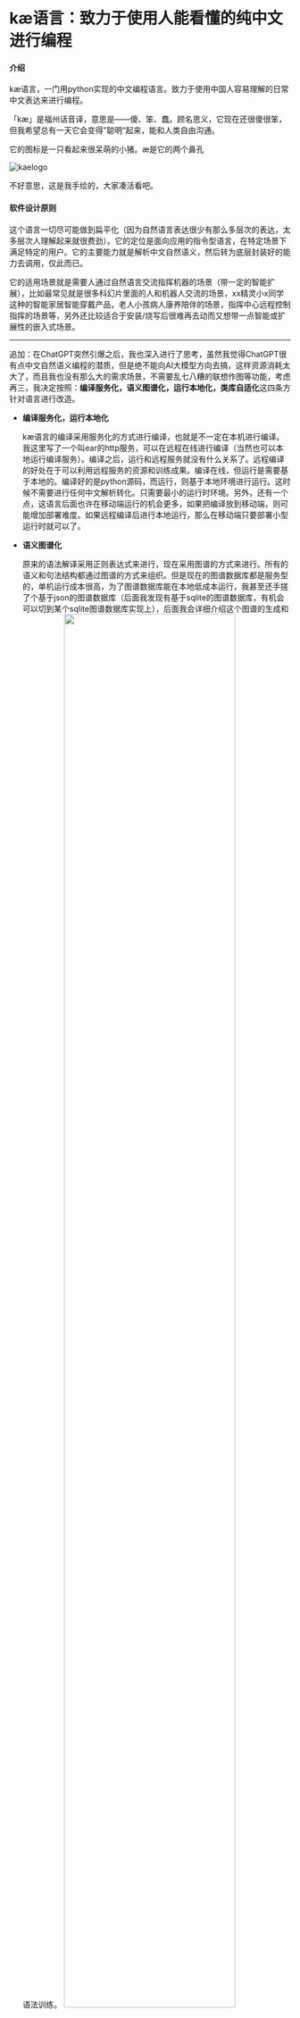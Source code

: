 # kæ语言：致力于使用人能看懂的纯中文进行编程

#### 介绍

kæ语言，一门用python实现的中文编程语言。致力于使用中国人容易理解的日常中文表达来进行编程。

「kæ」是福州话音译，意思是——傻、笨、蠢。顾名思义，它现在还很傻很笨，但我希望总有一天它会变得”聪明“起来，能和人类自由沟通。

它的图标是一只看起来很呆萌的小猪。æ是它的两个鼻孔

![kaelogo](https://images.gitee.com/uploads/images/2021/1222/094720_99655753_4988273.jpeg "kaelogo.jpg")

不好意思，这是我手绘的，大家凑活看吧。

#### 软件设计原则

这个语言一切尽可能做到扁平化（因为自然语言表达很少有那么多层次的表达，太多层次人理解起来就很费劲）。它的定位是面向应用的指令型语言，在特定场景下满足特定的用户。它的主要能力就是解析中文自然语义，然后转为底层封装好的能力去调用，仅此而已。

它的适用场景就是需要人通过自然语言交流指挥机器的场景（带一定的智能扩展），比如最常见就是很多科幻片里面的人和机器人交流的场景，xx精灵小x同学这种的智能家居智能穿戴产品，老人小孩病人康养陪伴的场景，指挥中心远程控制指挥的场景等，另外还比较适合于安装/烧写后很难再去动而又想带一点智能或扩展性的嵌入式场景。

----

追加：在ChatGPT突然引爆之后，我也深入进行了思考，虽然我觉得ChatGPT很有点中文自然语义编程的潜质，但是绝不能向AI大模型方向去搞，这样资源消耗太大了，而且我也没有那么大的需求场景，不需要乱七八糟的联想作图等功能，考虑再三，我决定按照：**编译服务化，语义图谱化，运行本地化，类库自适化**这四条方针对语言进行改造。

- **编译服务化，运行本地化**

  kæ语言的编译采用服务化的方式进行编译，也就是不一定在本机进行编译。我这里写了一个叫ear的http服务，可以在远程在线进行编译（当然也可以本地运行编译服务）。编译之后，运行和远程服务就没有什么关系了。远程编译的好处在于可以利用远程服务的资源和训练成果。编译在线，但运行是需要基于本地的。编译好的是python源码，而运行，则基于本地环境进行运行。这时候不需要进行任何中文解析转化。只需要最小的运行时环境。另外，还有一个点，这语言后面也许在移动端运行的机会更多，如果把编译放到移动端，则可能增加部署难度。如果远程编译后进行本地运行，那么在移动端只要部署小型运行时就可以了。

- **语义图谱化**

  原来的语法解译采用正则表达式来进行，现在采用图谱的方式来进行。所有的语义和句法结构都通过图谱的方式来组织。但是现在的图谱数据库都是服务型的，单机运行成本很高，为了图谱数据库能在本地低成本运行，我甚至还手搓了个基于json的图谱数据库（后面我发现有基于sqlite的图谱数据库，有机会可以切到某个sqlite图谱数据库实现上），后面我会详细介绍这个图谱的生成和语法训练。
  <img src=https://foruda.gitee.com/images/1685003492197490202/abd7a3e8_4988273.png width=80%>

- **类库自适化**

  语义的图谱化就是为了能训练，也就是最大程度把语法和实现的能力放开，现在的训练做到了通过交互式命令构建图谱，也可以通过word文档做批注能进行自动构建图谱！而今后的目标是通过解析在线apidoc能自动生成能力库，自动扩展语言能力...当然我知道这很难。
  
#### 软件架构

这个语言的实现架构非常简单粗暴：解析中文语法，然后翻译成实现语言(python)的语句并执行。

—— 致敬那个用转C语言写编程语言的五年级小盆友

当然，我们要做的远不是这一句话能涵盖的。

#### 软件安装和运行

##### 安装

软件安装需要


1. 安装python3
1. pip3 install -r requirements.txt 
1. python3 setup.py build install
2. 没有了


##### 工程创建

我们有“工程”的概念，在工程下组织资源，然后才能正常编译和运行。使用以下命令可以把当前路径作为一个工程路径。

```
doo apphere
```

命令**不会**新建目录。会把当前目录作为工程目录。工厂目录下会多一个kappcnf.yml的文件，该文件就是这个工程项目的配置文件。可以通过配置该文件来达到一些目的，比如挂接本地目录，指定远程服务器地址等。

##### 编译

```kae```命令可以做“编译”+"执行"的动作。如果只想看看编译结果，可以使用```kac```命令。

```
kac 在文件磁颐国输目省日志单元文本间里输出：“你好”。
```

它只输出编译结果，不进行执行。

另外，还有一种方法可以使用web的方式进行同样的编译预览操作。运行：

```
python -m kae.face
```

会弹出浏览器界面，你可以在界面上输入并展示编译后的结果。

<img src=https://foruda.gitee.com/images/1685002006883230356/9b49b828_4988273.png width=80%>

在线式编译可以验证编译成果是否正确（放心并不会运行）。

##### 运行

在工程目录下，创建.ae文件，在里面编写源码，保存后，退出。然后再工厂目录下执行：

```
kae xx.ae
```

程序自动开启编译服务（如果需要远程编译，可以在工程配置kappcnf.yml里添加编译服务器地址来进行远程编译）。编译成功后，在本地目录下的.bin子目录中会保存一个.af的文件。这就是编译后的python源码（如果可以，也可以用其他语言编写）。那么下次执行时，只要ae源文件不做改变，就不会再次编译该文件而是直接运行。

windows下可以执行源码中的regwin.bat脚本，会在注册表中注册双击运行命令。之后可以双击直接运行.ae文件。

#### 语法说明

##### 语句

虽然我很喜欢python的强制缩进，但是对于中文，似乎对缩进没有非常严格的要求，甚至对于段落也没有非常严格的要求。所以，你可以把一段话一行表达完，也可以分行，只要跟中文一样，使用“。”来表示一个语句的结束就可以。比如：

```
定义一个空列表名为“一行”。在《一行》中插入：3、“X”、7、“=”、3与7求积、制表符、制表符、“！”。将列表《一行》拼接。打印：《一行拼接后》的值。
```

和

```
定义一个空列表名为“一行”。
在《一行》中插入：3、“X”、7、“=”、3与7求积、制表符、制表符、“！”。

将列表《一行》拼接。打印：《一行拼接后》的值。
```

是一样的（甚至中间有空行也没关系）。“段落”在这里没有太强的语义约束。你按论文标准写还是按诗标准写代码都是可以的。但是符号——逗号、句号、顿号、冒号、引号和书名号都有较强的含义。

但是针对编程语言来说，很多自然中的语言是没有意义无法转化为计算机指令的，比如：“坚持以人为本，树立和落实科学发展观，以高度的责任感和使命感，不断提高XX工作的现代化水平”。计算机能处理的一般都是简单的动作，比如：将客厅空调打开。一般来说这种语句都有一个动作和一个处理对象（有的单纯只是动作而省略了对象，但很少）。所以我们需要给我们能操作的语句限定一些大条件：

1. 一个句子以“。”、“！”或者“？”结尾。
1. 一句话可以用“，”分割成几个短句，每个短句至少是**一个完整的动作**。
1. 每个短句都必须有一个谓语（动词），可以没有主语也可以没有宾语，但最好有宾语来指定谓语操作的对象。
1. 一个句子中的多个短句使用同一个操作对象，也就是后面短句的其/它/他/她和前面的操作对象是同一个对象。
1. 句子中的引号和书名号中的内容都是不可拆分的，也就是一个专有名词或者短句。
1. 所有可执行语句都应该是陈述句和疑问句，不要用反问句和感叹句。

另外，我考虑过用类似论文或者预案之类的格式来进行编程。现在技术上也能做到，但是应用的场景不同，对要解析的源码格式的需求也会有所不同。我想后面让大家可以自由定制自己的语言格式。也就是说你可以通过训练定制自己的编程语言格式，无论你想用txt文本还是word，无论你想用写论文的方式还是想用写预案的方式，还是你想用写说明书的方式，或者你想用写诗的方式。都可以最终编译和运行。

另外中文语法同一个意思会有很多的表达，我也给每种指令做了很多处理，以适应不同的中文表达。具体接受的表达下面会有详细的说明。

###### 关于注释

kæ现支持单句注释。只要在想注释的句子前加“说明：”或者“声明：”或者“【注】”就行，那么就可以不执行当前句。比如：

```
说明：下面是一个改变图像大小的例子。
打开在当前目录的图像文件“lena.png”。将图片《lena.png》大小改为横：200，竖：100。【注】展示图像《lena.png》。
声明：例子结束。
```

##### 你、我、他/她/它 （部分实现）

既然这个语言使用场景设计成人机交互场景，就必然会涉及以下的指令：

```
打开XXXX给我看看。
给我接通XXXX的电话。
我要听XXXXX。
你把温度调低一点。
请你把音量提高一些。
```

诸如此类。虽然“给我”这样的词从语义上非常鸡肋，但是口语话就是会这么说，所以从解析角度就应该去支持。

另外，现在这段语句现在看起来相当蛋疼。


```
访问在磁颐国工根省测试数据市第一夫人室png间的图像文件“第一夫人”。将图片《第一夫人》大小改为横200像素，竖100像素。
将图片《第一夫人》改为二值图模式。展示图像《第一夫人》。将图片《第一夫人》另存为：磁颐国输目省图像市第一夫人室jpg间。
```

要是能把变量名称用“它”或者“其”来替代，语句就会简化很多：

```
访问在磁颐国工根省测试数据市第一夫人室png间的图像文件“第一夫人”。将其大小改为横200像素，竖100像素。
将它改为二值图模式。展示它。最后把它另存为：磁颐国输目省图像市第一夫人室jpg间。
```

所以，我们需要定义指代对象。以便形成“上下文”并明确很多语义。我们就暂定：


- “我”用来表示正在交互的人。
- “你”用来表示正在交互的机器。
- “它/他/她/其”用来表示上一次存取的对象。


----

现在已经支持：

```
老子要你立马在终端打印： “你好，世界2”。请你用语音说出： “你好，世界”。
```

不仅支持了"我"和"你"，还支持了“老子”。因为我不确定机器的对面是不是李云龙。

##### 输出

###### 控制台打印

控制台打印是最简单的功能，也是个惯例了，凡是个编程语义就有一个打印Helloworld，即使它其他什么也干不了，它也算是一门编程语言了。如果它不能打印Helloworld，就算它能吃3碗干饭，可它还算什么编程语言呢？

我们的hello world是这样的：

```
在控制台打印： “你好，世界”。
```

结果是：

你好，世界

好了，已经能打印helloworld了，我们已经开山立派建立了一门编程语言，我们的任务完成了，我们的教程结束了！下班了！大家晚安，拜拜！~~

开玩笑的，别当真。下面继续。

我们说了，表达是多样的，终端输出还可以这样写：

```
在控制台打印：“你好世界”。
于控制台打印：“你好世界”。
使用控制台打印：“你好世界”。
终端说：“你好世界”。
打印：“你好世界”。
用终端输出：“你好世界”。
```

那个：（中文冒号，英文冒号都可以）是必须有的，主要是为了和普通的“说”格式统一。后面中文的引号“”表示这是一个字符串。注意，是中文双引号，不支持单引号，不支持英文双引号，就这么牛逼！

如果要打印多个值，可以把所有的值都放到后面，用顿号（、）隔开。

```
在控制台打印：“你好”、“世界”、“！”。
```

“控制台”也可以换成“终端”，效果是一样的。

###### 语音输出

除了控制台，也支持语音输出（需要安装pyttsx3）。要让程序说一段文字，就像这样：

```
语音说：“你好，世界！”
```

语法和控制台打印一样，只是把“终端|控制台”换成“语音”罢了。

举一个复杂的例子，语音输出乘法口诀表的代码如下：

```
【注】打印九九乘法表
语音说：“九九乘法表”。
定义一个循环子叫“行”，值为列表：1到9。定义一个循环子叫“列”，值为列表：1到9。
启动循环《行》，执行如下动作：
1）有一个空列表叫做“乘法表一行”。
2）在《乘法表一行》中插入：《行》当前值、“ ”。【注】如果开始是一个数字，语音以为它是序号，不会读
2）启动循环《列》，执行如下动作：
2.1）定义一个叫“乘积”的整数，值为《行》当前值 乘以 《列》当前值。
2.2）在《乘法表一行》中插入：《列》当前值、“ ”、《行》当前值、“，”。
2.2）判断：如果《乘积》的值比10小，就在《乘法表一行》中插入：“德”，否则在《乘法表一行》中插入：“ ”。
2.2）在《乘法表一行》中插入：《乘积》的值、“，，”。
3）将列表《乘法表一行》进行拼接。
4）语音说：《乘法表一行拼接后》的值。
打印：“结束”。
```
感兴趣的童鞋可以试试。

##### 变量

定义一个变量的语法灵感来自一段歌词：

```
村里有个姑娘叫小芳，长得好看又善良，一双美丽的大眼睛，辫子粗又长。
```

其实这一段很好得解释了怎么定义一个变量及变量属性定义（甚至还包含了属性定义和初始化）。定义变量可以使用以下语句定义：

```
有一个名为“出版年份”的整数，值为2008。
定义一个字符串叫“字典”，值为“新华字典”
```

也可以这样定义：

```
[新建|创建|定义|有]一个[整数|浮点数|字符串|数组][称作|称为|名为|叫]“变量名”，[值|初始化]为XXXX
[新建|创建|定义|有]一个[称作|称为|名为|叫]“变量名”的[整数|浮点数|字符串|数组]，[值|初始化]为XXXX
```

变量名要用中文引号“”括住，突出一下。

定义了变量，下面要使用时，用这样的语句来调用：

```
用控制台打印：《出版年份》的值。
打印：“《”、《字典》的值、“》：”、《出版年份》的值、“版”。
```

使用变量要使用书名号（《》）把变量括起来，我本来是想用点复杂的标记（比如下划线波浪线之类），但是……输入太麻烦了。还要注意的是：要取变量的值，要跟“的值”两个字，预留着给对象的属性来使用的空间。

##### 重命名

现在在对对象做操作时，如果产生新对象，会对新对象做一个自动重命名（一般会叫XX后）。比如：


```
将图像《第一夫人》进行左右翻转。展示图像《第一夫人翻转后》。
```

这种自动的重命名给人非常怪异的感觉，而且在很多时候，你不一定知道某个动作后产生的数据究竟叫什么。所以，需要有一个重命名机制，让你自己控制新产生的数据叫什么。


```
将《第一夫人》向左进行90度旋转，并将其重命名为第一夫人左转。
将《第一夫人》向右进行90度旋转。并将其重命名为第一夫人右旋。
将《第一夫人》向右进行180度旋转。并将其重命名为第一夫人倒立。
在图板上按照一排2张并排展示图片《第一夫人》、《第一夫人左转》、《第一夫人右旋》、《第一夫人倒立》。
```

“重命名”也可以用“重定义|重新定义|重新命名”来替换。


##### 判断

判断使用如下语法：

```
判断：[如果|如|若|如若|若是]条件1，[则|就|那么]动作1，[如果|如|若|如若|若是]条件2，[则|就|那么]动作2，... [否则|不然|不然就]else动作
```

举个栗子：

```
判断：如果《出版年份》的值比2005小，就打印：“老字典”，若《出版年份》的值比2010大，就打印：“新字典”，否则打印：“不新不旧版”。
```

开头的 判断： 必须写。如果... 就，这个就类似 if ... elif ...，可以不停重复。最后的否则，就是else。

###### 用问句做判断

上面的判断语句并不符合日常交流习惯。日常交流里的判断选择一般是这样的：


```
你冷吗？冷就再穿一件。
冷吗？要是冷就调节空调温度，把《空调1》的温度设置为28度。
冷吗？要是觉得冷就调节空调温度，把《空调1》的温度设置为28度。
冷吗？要是冷，就调节空调温度，把《空调1》的温度设置为28度。
```

这种表达其实就是一种True or False的选择，现已支持。


###### 另一个例子（未实现）


```
李云龙：你教会了一个班，我让你当班长；你教会了一个排， 我就让你当排长。 士兵甲：那我要教会一个连呢？ 李云龙：那你就领两块银元，趁早给我滚蛋！我最烦放空炮的兵！
```

这个我试着实现一下，并且试着把函数加上。


##### 循环

循环需要先定义一个循环子，然后基于这个循环子去循环。

比如这样可以定义一个循环子：

```
定义一个循环子叫“一星期”，值为列表：1到7。
```
然后基于这个循环子开启/执行这个循环：
```
启动循环《一星期》，运行打印：“星期”、《一星期》当前值。
```
循环结果如下：
```
星期 1
星期 2
星期 3
星期 4
星期 5
星期 6
星期 7
```
当然，这仅仅是一个最简单的循环，对于复杂循环，可能需要多行或者多语句的处理，有可能还会有多层嵌套。碰到多层嵌套的时候，语句会变得相当复杂。如何处理多层嵌套，又能让中文代码简单易懂？这个问题我想了好几天。最后在敲文档的时候有了灵感。

在word里面，经常会敲：

```
1. xxxx
2. XXXX
2.1 xxxxx
2.1.1 xxxxx
3. xxxx
```

这样的章节结构。当然，标号又有一大堆不同形式，比如(1)，[1]，1），第1章，一、这样的形式。这种形式可以嵌套，而且层级结构非常清晰。我原来想说设计成不同的
层级不同的标号形式，后面感觉太复杂了，所以仅仅采用了1）,1.1）这样的标号来进行层级定义。一个复杂的嵌套循环可以写成这样：

```
【注】打印九九乘法表
定义一个循环子叫“行”，值为列表：1到9。定义一个循环子叫“列”，值为列表：1到9。
启动循环《列》，执行如下动作：
1）定义一个空列表名为“乘法表一行”。
2）启动循环《行》，执行如下动作：
2.1）在《乘法表一行》中插入：《行》当前值、“X”、《列》当前值、“=”、《行》当前值乘《列》当前值、制表符。
3）将列表《乘法表一行》进行拼接。
4）打印：《乘法表一行拼接后》的值。
```
需要注意的是：要开启一个新的代码段，需要在开启的一行的最后要这么写：

```
[如下|以下][动作|操作]：
```

很像python的:号。在标号里定义层级，和缩进很像。这很有python缩进的感觉。

后来我意识到：用标号，如果没有IDE的支持，很容易陷入“标号更改地狱”，也就是说，一旦调整结构，标号数字调整会非常痛苦。所以，我决定像markdown一样，让标号的数字不重要，只有标号分割的级别（.）是重要的，也就是说，先写2，再写1，还是全写1，都是没有问题的。

最后看下乘法表的输出结果：

```
1X1=1   2X1=2   3X1=3   4X1=4   5X1=5   6X1=6   7X1=7   8X1=8   9X1=9
1X2=2   2X2=4   3X2=6   4X2=8   5X2=10  6X2=12  7X2=14  8X2=16  9X2=18
1X3=3   2X3=6   3X3=9   4X3=12  5X3=15  6X3=18  7X3=21  8X3=24  9X3=27
1X4=4   2X4=8   3X4=12  4X4=16  5X4=20  6X4=24  7X4=28  8X4=32  9X4=36
1X5=5   2X5=10  3X5=15  4X5=20  5X5=25  6X5=30  7X5=35  8X5=40  9X5=45
1X6=6   2X6=12  3X6=18  4X6=24  5X6=30  6X6=36  7X6=42  8X6=48  9X6=54
1X7=7   2X7=14  3X7=21  4X7=28  5X7=35  6X7=42  7X7=49  8X7=56  9X7=63
1X8=8   2X8=16  3X8=24  4X8=32  5X8=40  6X8=48  7X8=56  8X8=64  9X8=72
1X9=9   2X9=18  3X9=27  4X9=36  5X9=45  6X9=54  7X9=63  8X9=72  9X9=81
```

完美！

###### 直到……时为止的循环

上面是普通的for循环，一般语言里面还会有while循环，现在同样支持。下面是一个简单的例子：

```
有一个名为“循环数”的整数，值为1。
对《循环数》执行自增，直到《循环数》的值等于100时为止。
打印：《循环数》的值。
```

语法很简单，就是`……（循环里要做的事），直到……（循环终止条件）时为止`。

###### 递归

现在甚至支持了递归。为了实验递归，我做了一个快速排序的例子(功能单元/快速排序法.ae)：

```
监听对象“序列”。
选择《序列》中第1个元素作为基准数。
抽取《序列》中小于《基准数》的值的元素组成“左区数组”。
抽取《序列》中等于《基准数》的值的元素组成“中区数组”。
抽取《序列》中大于《基准数》的值的元素组成“右区数组”。
清空《序列》。在《序列》中插入：《左区数组》的值、《中区数组》的值、《右区数组》的值。
判断：如果《左区数组》的长度大于1，则对《左区数组》执行快速排序法。
判断：如果《右区数组》的长度大于1，则对《右区数组》执行快速排序法。
```

这里`对《左区数组》执行快速排序法`和功能单元的名字相同，于是就形成了递归。总的调用如下：

```
有一个空列表叫做“序列1”。在《序列1》中插入：11、15、3、26、7、12、33、9。
怎样快速排序呢？由《快速排序法》来说明。
对《序列1》执行快速排序。将《序列1》进行一维化，并将其重命名为续后1。打印：《续后1》的值
```

最终也能得到正确的结果。

```
[11, 15, 3, 26, 7, 12, 33, 9]
[3, 7, 9, 11, 12, 15, 26, 33]
```

虽然我不是用数据交换这样的方式而是用抽取数据形成新数组的方式，但原理还是分区分治法。这种做法可能有人会诟病效率问题或者一定要求按照数据交换的方式来做，会说这样不涉及底层能力的不是编程语言。但是，你看，Python底层也会调用c库，不妨碍它作为编程语言而存在。永远记住：

> 正常情况下，我们不建议把功能单元写得非常复杂，建议把该底层的事情让底层语言或库去做，而我们只要管上层组织调用就行了。

##### 列表

可以定义一个空列表，往里面追加内容，然后拼接起来，输出拼接结果：
```
定义一个空列表名为“一行”。在《一行》中插入：3、“X”、7、“=”、3与7求积、制表符、制表符、“！”。将列表《一行》拼接。打印：《一行拼接后》的值。
```
输出：
```
3X7=21          ！
```
现在可以支持排序和倒排了：
```
定义一个空列表名为“另一行”。
在《另一行》中插入：3、7、12、33、9。
将列表《另一行》进行排序。
打印：《另一行》的值。
将列表《另一行》从大到小进行排序。
打印：《另一行》的值。
```
输出
```
[3, 7, 9, 12, 33]

[33, 12, 9, 7, 3]
```
##### 路径和url表达

```
从“d:/test/point.yml”加载yaml文件“多边形点集”。
将图片《图像1》另存为：“d:/output/图像数据输出/图像1.jpg”。
```

这样路径表达很让我很蛋疼：如果是按其他语言一样，用操作系统路径来表示路径，跟中文编程整体感觉格格不入，非常违和；且后续如果要接语音，用真实路径表达起路径来，令我想起我国防部发言人在发布会上一个字母一个字母念网友网名的尴尬。另外，不单纯文件路径，共享文件夹、网络URL也是一种路径，表达起来同样很尴尬。需要有一种表达方式能方便中文表达路径，又能方便语言访问。

有没有不违和地表示路径的方法呢？有！其实我们在编程的时候，太依赖操作系统了，文件路径难道就必须用操作系统的文件路径吗？我是GIS专业的，GIS给了我灵感，我做着地名地址解析，突然灵机一动——为什么不能用地名地址来表示路径（包括本地文件路径，共享文件夹和网络URL）呢？一个路径，我们用工具将其转为中文地址表达不就行了？比如d:/数据/几何数据/点数据.yml，可以转换成XX国XX省XX市XX区XX路XX号，这样就能非常亲切得访问文件路径了。为了区分和正经地名地址的区别，我们需要把国名换成完全不存在的国名（最好和镜花缘、山海经也不重名，带一点玄幻色彩），比如本地文件，我们叫“磁颐国”（颐取自六十四卦，表示磁是硅（山）和电（雷）的碰撞叠加）；如果是远程url，我们叫它“星辰国”好了；共享文件夹？叫他“睦邻国”好了。然后省、市、县、乡、村、路、号、楼、室按照路径结构继续往下编。有人说了：操作系统里那么多文件一一做对应，不累吗？其实我们不需要对整个操作系统文件做对应。ArcGIS在ArcCatalog里管数据的方式给了我启发，它在启动的时候是需要挂载数据目录才能在软件里认到，不是操作系统里所有的目录都能认，要添加数据目录（包括数据库、共享文件夹、远程数据服务url）需要手动添加。所以，在语言层面，我也设计了一个语言启动后加载的路径对应文件“urlmap.yml”，里面定义的是各个名字和根目录，结构是：

```
磁颐国 :
 工根省: .
 输目省: d:/output
星辰国 :
 百度省: https://www.baidu.com
睦邻国 :
```
其中“工根省”表示工作目录的根，一般都都是有的，“输目省”表示输出目录的根。为什么起这么土的名字？别问，问就起名无力症。至于“星辰国百度省”大家应该一看就明白。后面大家还需要挂载什么目录，手动改这个文件就好了，自己命名，并添加文件夹对应关系就行。其实**在我们日常编程中，很少使用磁盘所有的文件，真正使用时仅仅只是挑选几个读写罢了**。

定义好根目录（省），下面就按照目录里的层级一级一级下去吧。市、县、乡、村、路、号、楼、室、间，按照路径结构继续往下编，最多支持到7级目录。为什么是7级？为了区分目录和文件，需要把文件级别直接设定到“室”，甚至扩展名最好也拆开，命名到“间”，比如：d:/output/图像数据输出/图像1.jpg，可以转化为：磁颐国输目省图像数据输出市图像1室jpg间。然后读写文件就可以这样写：

```
访问磁颐国工根省测试数据市点室yml间，加载数据为“多边形点集”。
将图片《图像1》另存为：磁颐国输目省图像数据输出市图像1室jpg间。
```
感觉这样就符合日常习惯了。将来如果接入语言识别和语音播报，也会显得人性化很多。

> 如果下一代国产操作系统把文件系统改为地址系统，我觉得它就真的像一个给中国人用的操作系统了。

##### 文件操作

可以支持加载yaml和json文件。

```
从磁颐国工根省测试数据市点室yml间加载数据“多边形点集”。
```

这两种格式都是将数据读取进来并直接转为对象。后续可以加载更多，比如excel等，然后给pandas解析。另外我的专业是GIS，我可能后面会把GIS格式加入进来。以及进行几何图形运算+matplotlib可视化。


##### 面向“东西”的编程

###### 什么是面向“东西”

我说过Kæ不做“面向对象”的编程，但我没有说过Kæ不做面向“对象”的编程。其实所有自然语言里描述和操作的就是一个个对象，所以对“对象”的操作是核心，面向“对象”的能力是无法撇弃的。但是我这里的面向对象仅仅是面向对象个体，也就是说我不会去实现面向对象编程的三大特征：封装、继承、多态。这里的面向“对象”的编程，是把数据（字典）作为一个个对象进行操作，仅此而已。数据内也不定义方法，所有操作都在外部定义。为了和“面向对象”编程区别开来，我们可以把它叫做“面向东西”的编程。

首先我们要知道，我们所有的“东西”都是一个个个体。对应到程序里就是一个个数据对象。这个数据对象和Json的对象、yaml的对象、Python的字典是一个概念。它只是数据的概念，和程序里的对象是不一样的，因为我们不定义方法。对“东西”的操作只包含了数据的读写（后面可能会加更多的东西，但我还没有想好）。

###### 构建“东西”

任何一个“东西”都不是凭空从石头里蹦出来的。要想操作某个东西，首先先要有这个“东西”。所以首先需要构建出“东西”来。

1. 别人的东西

   像我们操作的图像、表格、画板等，是从已经存在库里构建的。是通过各种Open、new或者Create搞出来的。这种“东西”可以通过下面这种方式构建：


   ```
   新建一个空图像叫“图像1”，类型为二值图，大小为横600像素竖500像素。
   打开在磁颐国工根省测试数据市历年人口密度统计室xls间的表格文件，命名为“人口”。
   创建一个模式为正整形、大小为5行3列的全1矩阵叫“矩阵1”。
   ```

   这里的图像、表格、矩阵，都是一种“东西”的种类。随着我们对接的库越来越多，“东西”的类型也会越来越多。它们的本质就是Image、DataFrame、narray对象。我们也需要对这些对象的方法做一一对接，变成中文的动作语句，然后进而操作它们。

1. 自己的东西

   世界上不可能都有现成的东西。有的时候可能不得不自己造一个。所以不能只有别人的东西，也要有自己的东西。

   > 这个语言，它和利用现成语言建立的功能库最大的区别在于，他能建立自己的东西，能用自己的语言来描述自己的东西，所以它是一门语言，而不仅仅是一个功能库封装。

   它建立自己的东西最简洁的方式就是加载一个现成的对象（比如Json对象或者yaml对象或者XML对象，Python对象或者字典序列化后也可以，形式后面可以加）。

   ```
   从磁颐国工根省测试数据市点室yml间加载数据“多边形点集”。
   ```

   yml数据一旦读入，就是对象了（JSON对象也如此）。本质就是Python字典，直接可以使用。但是这里面临一些问题，比如大多json对象都是英文的属性名称，比如温度，一般数据里都是temperature，如果你要获取它的值，就得这样写：


   ```
   把《卧室空调》的temperature设置为28度。
   打印：《卧室空调》的temperature。
   ```

   久而久之就会形成这样的语言： `这个project的schedule有些问题，尤其是buffer不多。另外，cost也偏高。目前我们没法confirm手上的 resource能完全take得了。Anyway我们还是先pilot一下，再follow up最终的output，看能不能run的比较smoothly，更重要的是evaluate所有的cost能不能完全被cover掉……`

   我觉得kæ要是变成这种语言，还不如换关键字呢。

   所以如何让中英混杂文平滑过渡到中文日常正常的表达。我想了一个方法，就是做个数据属性中英文对照表。建立一个空调对象描述.yml文件，内容是：


   ```
   温度: temperature
   ```

   然后将其来解释某个空调数据。


   ```
   访问磁颐国工根省数据描述市空调对象描述室yml间，加载数据为“空调对象描述”。以《空调对象描述》来描述《卧室空调》。
   ```

   之后，那句蹩脚的中文就会变得丝滑：

   ```
   把《卧室空调》的温度设置为28度。
   打印：《卧室空调》的温度。
   ```

   当然用 `磁颐国` `数据描述市` 来表述描述文件的路径，大家还不是很习惯（习惯其实还好）。所以有更简洁的方式，如果这个文件在工作目录下的数据描述目录下，可以直接写：


   ```
   加载数据描述“空调对象描述”。以《空调对象描述》来描述《卧室空调》。
   ```

   这样就简单多了。

###### 通过描述文件新建东西

描述文件可以做对象的中英文属性对照，但它的作用不仅如此，它同样也能做数据结构描述，至少它能说明这种东西有哪些属性（和类声明已经有些相似了）。比如我们依照空调描述对象创建出一个空调对象，可以这样写：


```
加载数据描述“空调对象描述”。依照《空调对象描述》构建“空调1”。
```

然后就可以去读写“空调1”这个东西的属性了。

##### 功能单元

一个功能单元其实就是一个函数，把它看成是函数复用就行了。但是因为中文的习惯和函数定义和调用不太一样，所以语法上也有很大的区别。

###### 定义一个功能单元并调用

比如我们把获取当前温度的功能变成功能单元。在工程目录的“功能单元”目录下新建一个文件“获取当前温度.ae”，把代码黏贴到其中。

```
需要引用“网络”、“文件”模块。

读取位于星辰国处码省查询室吉森间的数据“当前城市”。
读取磁颐国工根省数据描述市城对象描述室另类标记间的数据“城市对象描述”。 
以“城市对象描述”来描述对象“当前城市”。
新建一个字符串叫做“当前市编码”，把值设置为“当前城市”的“城市编码”属性。
在终端输出：“当前城市”的“城市名称”属性。

读取位于磁颐国工根省数据描述市天气请求参数室另类标记间的数据“天气请求参数描述”。
用“天气请求参数描述”构建对象“天气请求参数”。把“天气请求参数”的“编码”属性设置为“当前市编码”的值。

带着“天气请求参数”访问位于星辰国天气省查询室吉森间的数据“当前市天气”。
读取磁颐国工根省数据描述市天气对象描述室另类标记间的数据“天气对象描述”。
以“天气对象描述”来描述对象“当前市天气”。
在终端输出：“当前城市”的“城市名称”属性、“当前温度是”、“当前市天气”的“气温”属性。
```

这样就完成了对一个功能单元的定义。如何调用，在调用的文件里先申明：


```
怎样获取当前温度呢？让《获取当前温度》来解答。
```

首先提出疑问`怎样获取当前温度呢？`（“怎样”和“呢”之间的内容说明了功能调用的语法）后面可以使用`获取当前温度`来进行功能的调用。`让《获取当前温度》来解答`这句类似import，也就是类似`import 获取当前温度.ae`。书名号里就是模块文件的主文件名。这两句组合起来，就类似 import XXX as xxx 的效果。

定义好功能怎么调用呢？根据疑问内容，去掉“怎样”和“呢”。就是调用的语句。

```
获取当前温度。
```

这样就能调用了。


###### 功能返回值

上面的功能是没有返回的，如果需要返回，需要在模块里面做返回。修改“获取当前温度.ae”，添加一行：


```
得出结果即为“当前市天气”的“气温”属性。
```

“得出结果即为”后面就是这个模块要返回的值。那么返回的值外面怎么获取呢？


```
获取当前温度，并将其命名为当前气温。在控制台打印：“当前气温”、《当前气温》的值、“摄氏度”。
```

返回结果重命名一下就好了。

###### 传递参数

大多数时候都需要进行参数的传递，那么传递参数要怎么写呢？比如有一个“空调遥控.ae”的功能单元

```
监听对象“空调”。
打印：“滴，空调已经设置到”、《空调》的温度、“度”
```

`监听对象“空调”`就是申明了一个参数（形参）。表示外面传入的数据在这里面叫做“空调”，里面可以对这个值进行读写，读写操作会影响到外面的实参的值。下面是怎么使用参数传递的例子：

```
加载数据描述“空调对象描述”。依照《空调对象描述》构建空调1。
怎样调节空调温度呢？由《空调遥控》来说明。调节空调温度，把《空调1》的温度设置为28度。
```

`加载数据描述“空调对象描述”。依照《空调对象描述》构建空调1。`是构建出数据对象（作为实参）。`怎样调节空调温度呢？由《空调遥控》来说明。`这是import操作。`调节空调温度`，是进行功能调用，`把《空调1》的温度设置为28度`是把“空调1”的温度设置为28度并作为实参传入给形参“空调”，内部操作对象的“温度”对象，能读取外部给定的温度数值。一句话：功能单元的内外共享同一个变量来达到参数传递的目的。

###### 功能单元嵌套

功能单元是可以嵌套的，也就是一个功能单元可以调用另外一个功能单元。比如这个冷不冷的例子，建立一个叫“冷不冷.ae”的功能单元，代码如下：

```
怎样获取当前温度呢？让《获取当前温度》来解答。
获取当前温度，并将其重定义为当前气温。
判断：如果《当前气温》的值小于20，则冷不冷结果即为是，否则冷不冷结果即为否。
```

这里调用了“获取当前温度”的功能单元。根据从网络爬取的当前气温来判断冷不冷。

在运行脚本里面调用冷不冷的代码如下：

```
怎样判断冷呢？由《冷不冷》来说明。
你冷吗？冷就调节空调温度，把《空调1》的温度设置为26度。
```

这里需要说明的一点，对于`判断冷`这样的表述，功能模块返回的只有真（True）和假（False），使用功能（调用）的时候，可以省略“判断”两个字。


#### 功能库

##### 1. [图片操作](https://gitee.com/linux_23/kaelang/wikis/%E5%8A%9F%E8%83%BD%E5%BA%93%E8%AF%B4%E6%98%8E/%E5%9B%BE%E7%89%87%E6%93%8D%E4%BD%9C)
##### 2. [图像处理](https://gitee.com/linux_23/kaelang/wikis/%E5%8A%9F%E8%83%BD%E5%BA%93%E8%AF%B4%E6%98%8E/%E5%9B%BE%E5%83%8F%E5%A4%84%E7%90%86)
##### 3. [绘制图表](https://gitee.com/linux_23/kaelang/wikis/%E5%8A%9F%E8%83%BD%E5%BA%93%E8%AF%B4%E6%98%8E/%E7%BB%98%E5%88%B6%E5%9B%BE%E8%A1%A8)
##### 4. [表格操作](https://gitee.com/linux_23/kaelang/wikis/%E5%8A%9F%E8%83%BD%E5%BA%93%E8%AF%B4%E6%98%8E/%E8%A1%A8%E6%A0%BC%E6%93%8D%E4%BD%9C)
##### 5. [网络请求](https://gitee.com/linux_23/kaelang/wikis/%E5%8A%9F%E8%83%BD%E5%BA%93%E8%AF%B4%E6%98%8E/%E7%BD%91%E7%BB%9C%E8%AF%B7%E6%B1%82)
##### 6. [视频转换](https://gitee.com/linux_23/kaelang/wikis/%E5%8A%9F%E8%83%BD%E5%BA%93%E8%AF%B4%E6%98%8E/%E8%A7%86%E9%A2%91?sort_id=8104495)
##### 7. [文字编码](https://gitee.com/linux_23/kaelang/wikis/%E5%8A%9F%E8%83%BD%E5%BA%93%E8%AF%B4%E6%98%8E/%E7%BC%96%E7%A0%81)
##### 7. [Web接口服务器](https://gitee.com/linux_23/kaelang/wikis/%E5%8A%9F%E8%83%BD%E5%BA%93%E8%AF%B4%E6%98%8E/Web%E6%8E%A5%E5%8F%A3%E6%9C%8D%E5%8A%A1%E7%A8%8B%E5%BA%8F)


更多的语言细节请看[维基页面](https://gitee.com/linux_23/kaelang/wikis/pages) 。

#### 训练

##### 1. [知识图谱数据库管理](https://gitee.com/linux_23/kaelang/wikis/%E8%AE%AD%E7%BB%83/%E7%9F%A5%E8%AF%86%E5%9B%BE%E8%B0%B1%E6%95%B0%E6%8D%AE%E5%BA%93%E7%AE%A1%E7%90%86)



#### 参与贡献

1. Fork 本仓库
2. 新建 Feat_xxx 分支
3. 提交代码
4. 新建 Pull Request
